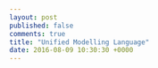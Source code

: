 ```yaml
---
layout: post
published: false
comments: true
title: "Unified Modelling Language"
date: 2016-08-09 10:30:30 +0000
---
```


